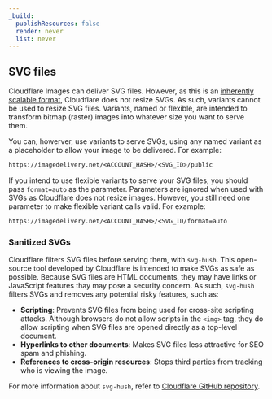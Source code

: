 ```yaml
---
_build:
  publishResources: false
  render: never
  list: never
---
```


## SVG files

Cloudflare Images can deliver SVG files. However, as this is an [inherently scalable format](https://en.wikipedia.org/wiki/Scalable_Vector_Graphics), Cloudflare does not resize SVGs. As such, variants cannot be used to resize SVG files. Variants, named or flexible, are intended to transform bitmap (raster) images into whatever size you want to serve them.

You can, howerver, use variants to serve SVGs, using any named variant as a placeholder to allow your image to be delivered. For example:

```txt
https://imagedelivery.net/<ACCOUNT_HASH>/<SVG_ID>/public
```

If you intend to use flexible variants to serve your SVG files, you should pass `format=auto` as the parameter. Parameters are ignored when used with SVGs as Cloudflare does not resize images. However, you still need one parameter to make flexible variant calls valid. For example:

```txt
https://imagedelivery.net/<ACCOUNT_HASH>/<SVG_ID/format=auto
```

### Sanitized SVGs

Cloudflare filters SVG files before serving them, with `svg-hush`. This open-source tool developed by Cloudflare is intended to make SVGs as safe as possible. Because SVG files are HTML documents, they may have links or JavaScript features thay may pose a security concern. As such, `svg-hush` filters SVGs and removes any potential risky features, such as:

* **Scripting**: Prevents SVG files from being used for cross-site scripting attacks. Although browsers do not allow scripts in the `<img>` tag, they do allow scripting when SVG files are opened directly as a top-level document.
* **Hyperlinks to other documents**: Makes SVG files less attractive for SEO spam and phishing.
* **References to cross-origin resources**: Stops third parties from tracking who is viewing the image.

For more information about `svg-hush`, refer to [Cloudflare GitHub repository](https://github.com/cloudflare/svg-hush).
